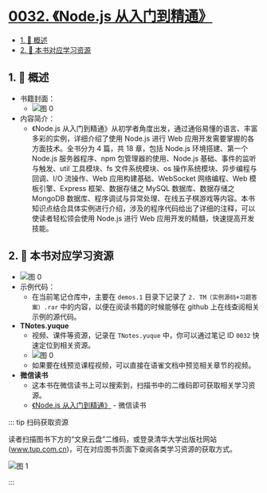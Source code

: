 # [0032. 《Node.js 从入门到精通》](https://github.com/Tdahuyou/TNotes.nodejs/tree/main/notes/0032.%20%E3%80%8ANode.js%20%E4%BB%8E%E5%85%A5%E9%97%A8%E5%88%B0%E7%B2%BE%E9%80%9A%E3%80%8B)

<!-- region:toc -->

- [1. 📒 概述](#1--概述)
- [2. 📂 本书对应学习资源](#2--本书对应学习资源)

<!-- endregion:toc -->

## 1. 📒 概述

- 书籍封面：
  - ![图 0](https://cdn.jsdelivr.net/gh/Tdahuyou/imgs@main/2025-04-04-02-10-12.png)
- 内容简介：
  - 《Node.js 从入门到精通》从初学者角度出发，通过通俗易懂的语言、丰富多彩的实例，详细介绍了使用 Node.js 进行 Web 应用开发需要掌握的各方面技术。全书分为 4 篇，共 18 章，包括 Node.js 环境搭建、第一个 Node.js 服务器程序、npm 包管理器的使用、Node.js 基础、事件的监听与触发、util 工具模块、fs 文件系统模块、os 操作系统模块、异步编程与回调、I/O 流操作、Web 应用构建基础、WebSocket 网络编程、Web 模板引擎、Express 框架、数据存储之 MySQL 数据库、数据存储之 MongoDB 数据库、程序调试与异常处理、在线五子棋游戏等内容。本书知识点结合具体实例进行介绍，涉及的程序代码给出了详细的注释，可以使读者轻松领会使用 Node.js 进行 Web 应用开发的精髓，快速提高开发技能。

## 2. 📂 本书对应学习资源

- ![图 0](https://cdn.jsdelivr.net/gh/Tdahuyou/imgs@main/2025-04-04-01-50-21.png)
- 示例代码：
  - 在当前笔记仓库中，主要在 `demos.1` 目录下记录了 `2. TM（实例源码+习题答案）.rar` 中的内容，以便在阅读书籍的时候能够在 github 上在线查阅相关示例的源代码。
- **TNotes.yuque**
  - 视频、课件等资源，记录在 `TNotes.yuque` 中，你可以通过笔记 ID `0032` 快速定位到相关资源。
  - ![图 0](https://cdn.jsdelivr.net/gh/Tdahuyou/imgs@main/2025-04-06-09-11-05.png)
  - 如果要在线预览课程视频，可以直接在语雀文档中预览相关章节的视频。
- **微信读书**
  - 这本书在微信读书上可以搜索到，扫描书中的二维码即可获取相关学习资源。
  - [《Node.js 从入门到精通》](https://weread.qq.com/web/reader/7e432350813ab8316g018368) - 微信读书

::: tip 扫码获取资源

读者扫描图书下方的“文泉云盘”二维码，或登录清华大学出版社网站(www.tup.com.cn)，可在对应图书页面下查阅各类学习资源的获取方式。

![图 1](https://cdn.jsdelivr.net/gh/Tdahuyou/imgs@main/2025-04-06-09-12-25.png)

:::
